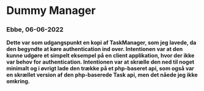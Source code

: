 # Dummy Manager
### Ebbe, 06-06-2022 <B>

Dette var som udgangspunkt en kopi af TaskManager, som jeg lavede, da den begyndte at køre authentication ind over. Intentionen var at den kunne udgøre et simpelt eksempel på en client applikation, hvor der ikke var behov for authentication.
Intentionen var at skrælle den ned til noget minimalt og i øvrigt lade den trække på et php-baseret api, som også var en skrællet version af den php-baserede Task api, men det nåede jeg ikke omkring.